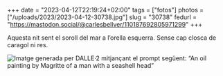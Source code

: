 +++
date = "2023-04-12T22:19:24+02:00"
tags = ["fotos"]
photos = ["/uploads/2023/2023-04-12-30738.jpg"]
slug = "30738"
fedurl = "https://mastodon.social/@carlesbellver/110187692805971299"
+++

Aquesta nit sent el soroll del mar a l’orella esquerra. Sense cap closca de caragol ni res.

<img alt="Imatge generada per DALLE·2 mitjançant el prompt següent: “An oil painting by Magritte of a man with a seashell head”" src="/uploads/2023/2023-04-12-30738.jpg">

